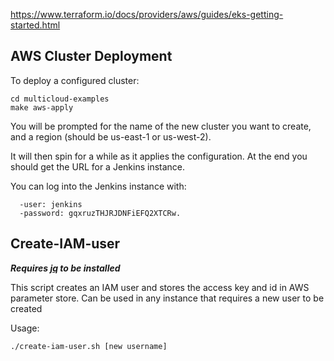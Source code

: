 https://www.terraform.io/docs/providers/aws/guides/eks-getting-started.html

## AWS Cluster Deployment
To deploy a configured cluster:

```
cd multicloud-examples
make aws-apply
```

You will be prompted for the name of the new cluster you want to create, and a region (should be us-east-1 or us-west-2).

It will then spin for a while as it applies the configuration. 
At the end you should get the URL for a Jenkins instance.

You can log into the Jenkins instance with:
```
  -user: jenkins
  -password: gqxruzTHJRJDNFiEFQ2XTCRw.
```
## Create-IAM-user
**_Requires [jq](https://stedolan.github.io/jq/download/) to be installed_** 


This script creates an IAM user and stores the access key and id in AWS parameter store. Can be used in any instance that requires a new user to be created

Usage:
```
./create-iam-user.sh [new username]
```


